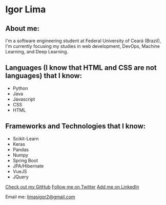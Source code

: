 # Igor Lima

## About me:
I'm a software engineering student at Federal University of Ceará (Brazil), I'm currently focusing my studies in web development, DevOps, Machine Learning, and Deep Learning.


## Languages (I know that HTML and CSS are not languages) that I know:

- Python
- Java
- Javascript
- CSS
- HTML



## Frameworks and Technologies that I know:

- Scikit-Learn
- Keras
- Pandas
- Numpy
- Spring Boot
- JPA/Hibernate
- VueJS
- JQuery


[Check out my GitHub](https://github.com/limasigor2)
[Follow me on Twitter](https://twitter.com/limasigor2)
[Add me on LinkedIn](https://www.linkedin.com/in/limasigor2/)

Email me: limasigor2@gmail.com

